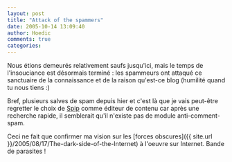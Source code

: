 ```yaml
---
layout: post
title: "Attack of the spammers"
date: 2005-10-14 13:09:40
author: Hoedic
comments: true
categories: 
---
```



Nous étions demeurés relativement saufs jusqu'ici, mais le temps de l'insouciance est désormais terminé : les spammeurs ont attaqué ce sanctuaire de la connaissance et de la raison qu'est-ce blog (humilité quand tu nous tiens :)

Bref, plusieurs salves de spam depuis hier et c'est là que je vais peut-être regretter le choix de [Spip](http://www.spip.net/fr) comme éditeur de contenu car après une recherche rapide, il semblerait qu'il n'existe pas de module anti-comment-spam.

Ceci ne fait que confirmer ma vision sur les [forces obscures]({{ site.url }}/2005/08/17/The-dark-side-of-the-Internet) à l'oeuvre sur Internet. Bande de parasites !

